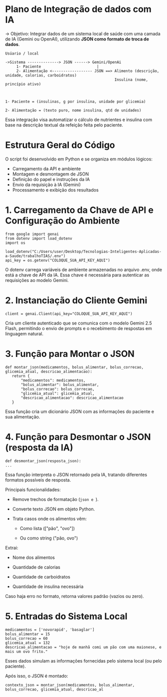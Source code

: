 # Plano de Integração de dados com IA

-> Objetivo: 
      Integrar dados de um sistema local de saúde com uma camada de IA (Gemini ou OpenAI), utilizando **JSON como formato de troca de dados**.

	Usúario / local
	
    ->Sistema --------------> JSON ------> Gemini/OpenAi
         1- Paciente                         |
	     2- Alimentação <------------------ JSON ==> Alimento (descrição, unidade, calorias, carboidratos)               
	                                                 Insulina (nome, princípio ativo) 
                             


	1- Paciente = (insulinas, g por insulina, unidade por glicemia)
		
	2- Alimentação = (texto puro, nome insulina, qtd de unidades)
	
Essa integração visa automatizar o cálculo de nutrientes e insulina com base na descrição textual da refeição feita pelo paciente.

# Estrutura Geral do Código
 O script foi desenvolvido em Python e se organiza em módulos lógicos:

 - Carregamento da API e ambiente
 - Montagem e desmontagem de JSON
 - Definição do papel e instruções da IA
 - Envio da requisição à IA (Gemini)
 - Processamento e exibição dos resultados

# 1. Carregamento da Chave de API e Configuração do Ambiente
    from google import genai
    from dotenv import load_dotenv
    import os

    load_dotenv("C:/Users/user/Desktop/Tecnologias-Inteligentes-Aplicadas-a-Saude/trabalhoTIAS/.env")
    api_key = os.getenv("COLOQUE_SUA_API_KEY_AQUI")


 O dotenv carrega variáveis de ambiente armazenadas no arquivo .env, onde está a chave de API da IA.
 Essa chave é necessária para autenticar as requisições ao modelo Gemini.

# 2. Instanciação do Cliente Gemini
    client = genai.Client(api_key="COLOQUE_SUA_API_KEY_AQUI")


 Cria um cliente autenticado que se comunica com o modelo Gemini 2.5 Flash, permitindo o envio de prompts e o recebimento de respostas em linguagem natural.

# 3. Função para Montar o JSON
    def montar_json(medicamentos, bolus_alimentar, bolus_correcao, glicemia_atual, descricao_alimentacao):
       return {
           "medicamentos": medicamentos,
           "bolus_alimentar": bolus_alimentar,
           "bolus_correcao": bolus_correcao,
           "glicemia_atual": glicemia_atual,
           "descricao_alimentacao": descricao_alimentacao
       }
 Essa função cria um dicionário JSON com as informações do paciente e sua alimentação.
 
# 4. Função para Desmontar o JSON (resposta da IA)
    def desmontar_json(resposta_json):
    ...


 Essa função interpreta o JSON retornado pela IA, tratando diferentes formatos possíveis de resposta.

 Principais funcionalidades:

 - Remove trechos de formatação (```json e ```).

 - Converte texto JSON em objeto Python.

 - Trata casos onde os alimentos vêm:

   - Como lista (["pão", "ovo"])

   - Ou como string ("pão, ovo")

Extrai:

  - Nome dos alimentos

  - Quantidade de calorias

  - Quantidade de carboidratos

  - Quantidade de insulina necessária

 Caso haja erro no formato, retorna valores padrão (vazios ou zero).

# 5. Entradas do Sistema Local
    medicamentos = ['novorapid', 'basaglar']
    bolus_alimentar = 15
    bolus_correcao = 60
    glicemia_atual = 132
    descricao_alimentacao = "hoje de manhã comi um pão com uma maionese, e mais um ovo frito."


 Esses dados simulam as informações fornecidas pelo sistema local (ou pelo paciente).

 Após isso, o JSON é montado:

    contexto_json = montar_json(medicamentos, bolus_alimentar, bolus_correcao, glicemia_atual, descricao_al

